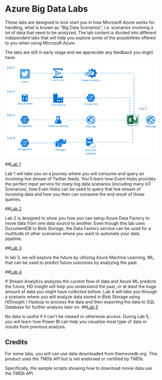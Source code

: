 # Azure Big Data Labs

These labs are designed to kick start you in how Microsoft Azure works for handling, what is known as "Big Data Scenarios", i.e. scenarios involving a lot of data that need to be analyzed. The lab content is divided into different independent labs that will help you explore some of the possibilities offered to you when using Microsoft Azure.

 The labs are still in early stage and we appreciate any feedback you might have.

![alt tag](/media/images/architecture.png)

##<a href="/Lab-1" target="_blank">Lab 1</a>

Lab 1 will take you on a journey where you will consume and query an incoming live stream of Twitter feeds. You'll learn how Event Hubs provides the perfect input service for many big data scenarios (including many IoT Scenarios), how Even Hubs can be used to query that live stream of incoming data and how you then can consume the end result of those queries.
 
##<a href="/Lab-2" target="_blank">Lab 2</a>

Lab 2 is designed to show you how you can setup Azure Data Factory to move data from one data source to another. Even though this lab uses DocumentDB to Blob Storage, the Data Factory service can be used for a multitude of other scenarios where you want to automate your data pipeline.
 
##<a href="/Lab-3" target="_blank">Lab 3</a>

In lab 3, we will explore the future by utilizing Azure Machine Learning, ML, that can be used to predict future outcomes by analyzing the past. 

##<a href="/Lab-4" target="_blank">Lab 4</a>

If Stream Analytics analyzes the current flow of data and Azure ML predicts the future, HD Insight will help you understand the past, or at least the huge amount of data you might have collected before. Lab 4 will take you through a scenario where you will analyze data stored in Blob Storage using HDInsight / Hadoop to process the data and then exporting the data to SQL Database for further analysis later on. 
##<a href="/Lab-5" target="_blank">Lab 5</a>

No data is useful if it can't be viewed or otherwise access. During Lab 5, you will learn how Power BI can help you visualize most type of data or results from previous analysis.


## Credits

For some labs, you will can use data downloaded from themoviedb.org. This product uses the TMDb API but is not endorsed or certified by TMDb.

Specifically, the sample scripts showing how to download movie data use the TMDb API.










